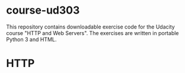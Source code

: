 # course-ud303

This repository contains downloadable exercise code for the Udacity course
"HTTP and Web Servers".  The exercises are written in portable Python 3 and
HTML.

# HTTP
